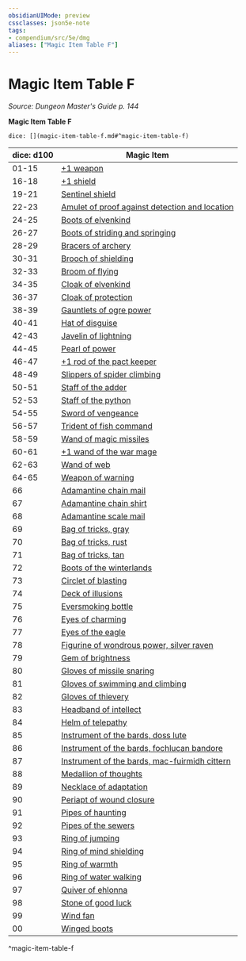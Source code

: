 ```yaml
---
obsidianUIMode: preview
cssclasses: json5e-note
tags:
- compendium/src/5e/dmg
aliases: ["Magic Item Table F"]
---
```

# Magic Item Table F
*Source: Dungeon Master's Guide p. 144* 

**Magic Item Table F**

`dice: [](magic-item-table-f.md#^magic-item-table-f)`

| dice: d100 | Magic Item |
|------------|------------|
| 01-15 | [+1 weapon](1-weapon.md) |
| 16-18 | [+1 shield](1-shield.md) |
| 19-21 | [Sentinel shield](sentinel-shield.md) |
| 22-23 | [Amulet of proof against detection and location](amulet-of-proof-against-detection-and-location.md) |
| 24-25 | [Boots of elvenkind](boots-of-elvenkind.md) |
| 26-27 | [Boots of striding and springing](boots-of-striding-and-springing.md) |
| 28-29 | [Bracers of archery](bracers-of-archery.md) |
| 30-31 | [Brooch of shielding](brooch-of-shielding.md) |
| 32-33 | [Broom of flying](broom-of-flying.md) |
| 34-35 | [Cloak of elvenkind](cloak-of-elvenkind.md) |
| 36-37 | [Cloak of protection](cloak-of-protection.md) |
| 38-39 | [Gauntlets of ogre power](gauntlets-of-ogre-power.md) |
| 40-41 | [Hat of disguise](hat-of-disguise.md) |
| 42-43 | [Javelin of lightning](javelin-of-lightning.md) |
| 44-45 | [Pearl of power](pearl-of-power.md) |
| 46-47 | [+1 rod of the pact keeper](1-rod-of-the-pact-keeper.md) |
| 48-49 | [Slippers of spider climbing](slippers-of-spider-climbing.md) |
| 50-51 | [Staff of the adder](staff-of-the-adder.md) |
| 52-53 | [Staff of the python](staff-of-the-python.md) |
| 54-55 | [Sword of vengeance](sword-of-vengeance.md) |
| 56-57 | [Trident of fish command](trident-of-fish-command.md) |
| 58-59 | [Wand of magic missiles](wand-of-magic-missiles.md) |
| 60-61 | [+1 wand of the war mage](1-wand-of-the-war-mage.md) |
| 62-63 | [Wand of web](wand-of-web.md) |
| 64-65 | [Weapon of warning](weapon-of-warning.md) |
| 66 | [Adamantine chain mail](adamantine-armor.md) |
| 67 | [Adamantine chain shirt](adamantine-armor.md) |
| 68 | [Adamantine scale mail](adamantine-armor.md) |
| 69 | [Bag of tricks, gray](bag-of-tricks-gray.md) |
| 70 | [Bag of tricks, rust](bag-of-tricks-rust.md) |
| 71 | [Bag of tricks, tan](bag-of-tricks-tan.md) |
| 72 | [Boots of the winterlands](boots-of-the-winterlands.md) |
| 73 | [Circlet of blasting](circlet-of-blasting.md) |
| 74 | [Deck of illusions](2.%20Mechanics/compendium/items/deck-of-illusions.md) |
| 75 | [Eversmoking bottle](eversmoking-bottle.md) |
| 76 | [Eyes of charming](eyes-of-charming.md) |
| 77 | [Eyes of the eagle](eyes-of-the-eagle.md) |
| 78 | [Figurine of wondrous power, silver raven](figurine-of-wondrous-power-silver-raven.md) |
| 79 | [Gem of brightness](gem-of-brightness.md) |
| 80 | [Gloves of missile snaring](gloves-of-missile-snaring.md) |
| 81 | [Gloves of swimming and climbing](gloves-of-swimming-and-climbing.md) |
| 82 | [Gloves of thievery](gloves-of-thievery.md) |
| 83 | [Headband of intellect](headband-of-intellect.md) |
| 84 | [Helm of telepathy](helm-of-telepathy.md) |
| 85 | [Instrument of the bards, doss lute](instrument-of-the-bards-doss-lute.md) |
| 86 | [Instrument of the bards, fochlucan bandore](instrument-of-the-bards-fochlucan-bandore.md) |
| 87 | [Instrument of the bards, mac-fuirmidh cittern](instrument-of-the-bards-mac-fuirmidh-cittern.md) |
| 88 | [Medallion of thoughts](medallion-of-thoughts.md) |
| 89 | [Necklace of adaptation](necklace-of-adaptation.md) |
| 90 | [Periapt of wound closure](periapt-of-wound-closure.md) |
| 91 | [Pipes of haunting](pipes-of-haunting.md) |
| 92 | [Pipes of the sewers](pipes-of-the-sewers.md) |
| 93 | [Ring of jumping](ring-of-jumping.md) |
| 94 | [Ring of mind shielding](ring-of-mind-shielding.md) |
| 95 | [Ring of warmth](ring-of-warmth.md) |
| 96 | [Ring of water walking](ring-of-water-walking.md) |
| 97 | [Quiver of ehlonna](quiver-of-ehlonna.md) |
| 98 | [Stone of good luck](stone-of-good-luck.md) |
| 99 | [Wind fan](wind-fan.md) |
| 00 | [Winged boots](winged-boots.md) |
^magic-item-table-f